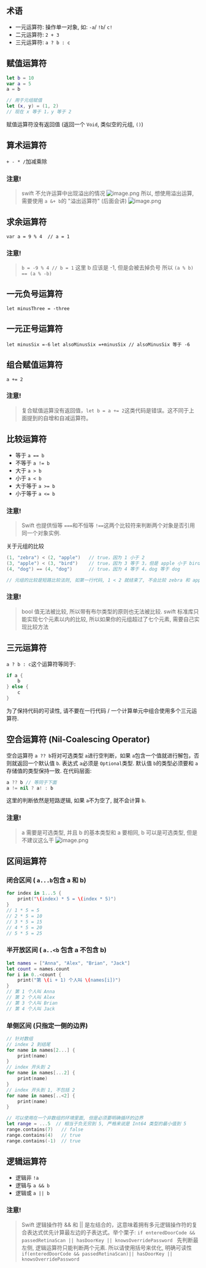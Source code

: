 ## 术语
- 一元运算符: 操作单一对象, 如: `-a`/ `!b`/ `c!`
- 二元运算符: `2 + 3`
- 三元运算符: `a ? b : c`
## 赋值运算符
```swift
let b = 10
var a = 5
a = b

// 用于元组赋值
let (x, y) = (1, 2)
// 现在 x 等于 1，y 等于 2
```
赋值运算符没有返回值 (返回一个 `Void`, 类似空的元组, `()`)
## 算术运算符
`+ - * /`加减乘除
### 注意!
> swift 不允许运算中出现溢出的情况
> ![image.png](https://intranetproxy.alipay.com/skylark/lark/0/2022/png/31459/1665377312737-4c953608-4aec-4b67-a60b-ebc860b9f23f.png#clientId=udc3eee80-c40f-4&crop=0&crop=0&crop=1&crop=1&errorMessage=unknown%20error&from=paste&height=204&id=ubb9df1bc&margin=%5Bobject%20Object%5D&name=image.png&originHeight=408&originWidth=1064&originalType=binary&ratio=1&rotation=0&showTitle=false&size=61994&status=error&style=none&taskId=u2a6c2096-4ee7-4f4e-bbee-a6cfbea915a&title=&width=532)
> 所以, 想使用溢出运算, 需要使用 `a &+ b`的 "溢出运算符" (后面会讲)
> ![image.png](https://intranetproxy.alipay.com/skylark/lark/0/2022/png/31459/1665377401627-2c023f2d-3f32-498a-b877-23199232514c.png#clientId=udc3eee80-c40f-4&crop=0&crop=0&crop=1&crop=1&errorMessage=unknown%20error&from=paste&height=144&id=u10a402f3&margin=%5Bobject%20Object%5D&name=image.png&originHeight=288&originWidth=1278&originalType=binary&ratio=1&rotation=0&showTitle=false&size=52297&status=error&style=none&taskId=uf7ef34cf-925d-475e-ba91-a2d7c92a0be&title=&width=639)

## 求余运算符
`var a = 9 % 4  // a = 1`
### 注意!
> `b = -9 % 4 // b = 1`
> 这里 b 应该是 -1, 但是会被去掉负号
> 所以 `(a % b) == (a % -b)`

## 一元负号运算符
`let minusThree = -three `
## 一元正号运算符
`let minusSix =-6`
`let alsoMinusSix =+minusSix // alsoMinusSix 等于 -6`
## 组合赋值运算符
`a += 2`
### 注意!
> 复合赋值运算没有返回值，`let b = a += 2`这类代码是错误。这不同于上面提到的自增和自减运算符。

## 比较运算符

- 等于 `a == b`
- 不等于 `a != b`
- 大于 `a > b`
- 小于 `a < b`
- 大于等于 `a >= b`
- 小于等于 `a <= b`
### 注意!
> Swift 也提供恒等 `===`和不恒等 `!==`这两个比较符来判断两个对象是否引用同一个对象实例.

关于元组的比较
```swift
(1, "zebra") < (2, "apple")   // true，因为 1 小于 2
(3, "apple") < (3, "bird")    // true，因为 3 等于 3，但是 apple 小于 bird
(4, "dog") == (4, "dog")      // true，因为 4 等于 4，dog 等于 dog

// 元组的比较是短路比较法则, 如第一行代码, 1 < 2 就结束了, 不会比较 zebra 和 apple
```
### 注意!
> bool 值无法被比较, 所以带有布尔类型的原则也无法被比较.
> swift 标准库只能实现七个元素以内的比较, 所以如果你的元组超过了七个元素, 需要自己实现比较方法

## 三元运算符
`a ? b : c`这个运算符等同于:
```swift
if a {
    b
} else {
    c
}
```
为了保持代码的可读性, 请不要在一行代码 / 一个计算单元中组合使用多个三元运算符.
## 空合运算符 (Nil-Coalescing Operator)
空合运算符 `a ?? b`将对可选类型 `a`进行空判断，如果 `a`包含一个值就进行解包，否则就返回一个默认值 `b`. 表达式 `a`必须是 `Optional`类型. 默认值 `b`的类型必须要和 `a`存储值的类型保持一致. 在代码层面:
```swift
a ?? b // 等同于下面
a != nil ? a! : b
```
这里的判断依然是短路逻辑, 如果 `a`不为空了, 就不会计算 `b`.
### 注意!
> a 需要是可选类型, 并且 b 的基本类型和 a 要相同, b 可以是可选类型, 但是不建议这么干
> ![image.png](https://intranetproxy.alipay.com/skylark/lark/0/2022/png/31459/1665379607290-151a357f-1a85-40cb-be15-2909ff66c1df.png#clientId=u70bdd0ad-aec5-4&crop=0&crop=0&crop=1&crop=1&errorMessage=unknown%20error&from=paste&height=181&id=uf722e8b7&margin=%5Bobject%20Object%5D&name=image.png&originHeight=362&originWidth=1514&originalType=binary&ratio=1&rotation=0&showTitle=false&size=73461&status=error&style=none&taskId=u1159ea2e-b43e-4cab-a9e2-4559fbc392d&title=&width=757)



## 区间运算符
### 闭合区间 ( `a...b`包含 a 和 b)
```swift
for index in 1...5 {
	print("\(index) * 5 = \(index * 5)")
}
// 1 * 5 = 5
// 2 * 5 = 10
// 3 * 5 = 15
// 4 * 5 = 20
// 5 * 5 = 25
```
### 半开放区间 ( `a..<b` 包含 a 不包含 b)
```swift
let names = ["Anna", "Alex", "Brian", "Jack"]
let count = names.count
for i in 0..<count {
	print("第 \(i + 1) 个人叫 \(names[i])")
}
// 第 1 个人叫 Anna
// 第 2 个人叫 Alex
// 第 3 个人叫 Brian
// 第 4 个人叫 Jack
```
### 单侧区间 (只指定一侧的边界)
```swift
// 针对数组
// index 2 到结尾
for name in names[2...] {
    print(name)
}
// index 开头到 2
for name in names[...2] {
    print(name)
}
// index 开头到 1, 不包括 2
for name in names[..<2] {
    print(name)
}

// 可以使用在一个非数组的环境里面, 但是必须要明确循环的边界
let range = ...5  // 相当于负无穷到 5, 严格来说是 Int64 类型的最小值到 5
range.contains(7)   // false
range.contains(4)   // true
range.contains(-1)  // true
```
## 逻辑运算符

- 逻辑非 `!a`
- 逻辑与 `a && b`
- 逻辑或 `a || b`
### 注意!
> Swift 逻辑操作符 && 和 || 是左结合的，这意味着拥有多元逻辑操作符的复合表达式优先计算最左边的子表达式。举个栗子:
> `if enteredDoorCode && passedRetinaScan || hasDoorKey || knowsOverridePassword `
> 先判断最左侧, 逻辑运算符只能判断两个元素. 所以请使用括号来优化, 明确可读性
> `if(enteredDoorCode && passedRetinaScan)|| hasDoorKey || knowsOverridePassword`

